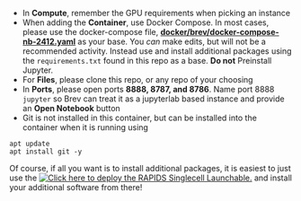 
- In **Compute**, remember the GPU requirements when picking an instance
- When adding the **Container**, use Docker Compose.  In most cases, please use the docker-compose file, **[docker/brev/docker-compose-nb-2412.yaml](brev/docker-compose-nb-2412.yaml)** as your base.  You *can* make edits, but will not be a recommended activity.  Instead use and install additional packages using the `requirements.txt` found in this repo as a base.  **Do not** Preinstall Jupyter.
- For **Files**, please clone this repo, or any repo of your choosing
- In **Ports**, please open ports **8888, 8787, and 8786**.  Name port 8888 `jupyter` so Brev can treat it as a jupyterlab based instance and provide an **Open Notebook** button
- Git is not installed in this container, but can be installed into the container when it is running using
```
apt update
apt install git -y
```

Of course, if all you want is to install additional packages, it is easiest to just use the [![ Click here to deploy the RAPIDS Singlecell Launchable.](https://brev-assets.s3.us-west-1.amazonaws.com/nv-lb-dark.svg)](https://nvda.ws/3DzqANc)  and install your additional software from there!